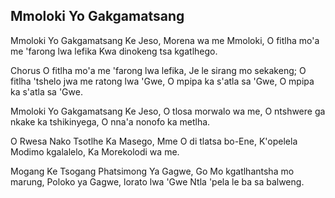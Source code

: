## Mmoloki Yo Gakgamatsang

Mmoloki Yo Gakgamatsang Ke Jeso,
Morena wa me Mmoloki,
O fitlha mo'a me 'farong lwa lefika
Kwa dinokeng tsa kgatlhego.

Chorus
O fitlha mo'a me 'farong lwa lefika,
Je le sirang mo sekakeng;
O fitlha 'tshelo jwa me ratong lwa 'Gwe,
O mpipa ka s'atla sa 'Gwe,
O mpipa ka s'atla sa 'Gwe.

Mmoloki Yo Gakgamatsang Ke Jeso,
O tlosa morwalo wa me,
O ntshwere ga nkake ka tshikinyega,
O nna'a nonofo ka metlha.

O Rwesa Nako Tsotlhe Ka Masego,
Mme O di tlatsa bo-Ene,
K'opelela Modimo kgalalelo,
Ka Morekolodi wa me.

Mogang Ke Tsogang Phatsimong Ya Gagwe,
Go Mo kgatlhantsha mo marung,
Poloko ya Gagwe, lorato lwa 'Gwe
Ntla 'pela le ba sa balweng.

